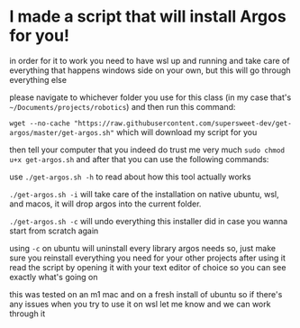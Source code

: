 # I made a script that will install Argos for you!


 in order for it to work you need to have wsl up and running and take care of everything that happens windows side on your own, but this will go through everything else
 

please navigate to whichever folder you use for this class (in my case that's `~/Documents/projects/robotics`) 
and then run this command: 

`wget --no-cache "https://raw.githubusercontent.com/supersweet-dev/get-argos/master/get-argos.sh"` 
which will download my script for you 


then tell your computer that you indeed do trust me very much `sudo chmod u+x get-argos.sh` and after that you can use the following commands:

use `./get-argos.sh -h` to read about how this tool actually works 

`./get-argos.sh -i` will take care of the installation on native ubuntu, wsl, and macos, it will drop argos into the current folder.

 `./get-argos.sh -c` will undo everything this installer did in case you wanna start from scratch again 
 
 using `-c` on ubuntu will uninstall every library argos needs so, just make sure you reinstall everything you need for your other projects after using it 
 read the script by opening it with your text editor of choice so you can see exactly what's going on 
 
 
 this was tested on an m1 mac and on a fresh install of ubuntu so if there's any issues when you try to use it on wsl let me know and we can work through it
